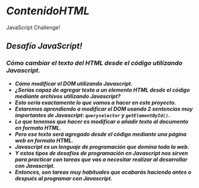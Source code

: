 # **_ContenidoHTML_**

JavaScript Challenge!

## **_Desafío JavaScript!_**

### **_Cómo cambiar el texto del HTML desde el código utilizando Javascript._**

- **_Cómo modificar el DOM utilizando Javascript._**
- **_¿Serías capaz de agregar texto a un elemento HTML desde el código mediante archivos utilizando Javascript?_**
- **_Esto sería exactamente lo que vamos a hacer en este proyecto._**
- **_Estaremos aprendiendo a modificar el DOM usando 2 sentencias muy importantes de Javascript: ```queryselector``` y ```getElementById()```._**
- **_Lo que tenemos que hacer es modificar o añadir texto al documento en formato HTML._**
- **_Pero ese texto será agregado desde el código mediante una página web en formato HTML._**
- **_Javascript es un lenguaje de programación que domina toda la web._**
- **_Y estos tipos de desafíos de programación en Javascript nos sirven para practicar con tareas que vas a necesitar realizar al desarrollar con Javascript._**
- **_Entonces, son tareas muy habituales que acabarás haciendo antes o después al programar con Javascript._**
